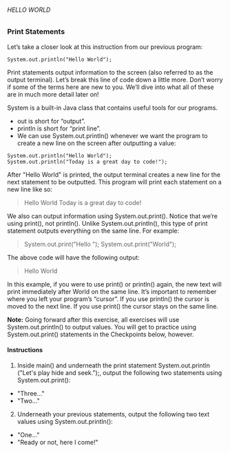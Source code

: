 ###### HELLO WORLD

### Print Statements

Let’s take a closer look at this instruction from our previous program:
```
System.out.println("Hello World");
```
Print statements output information to the screen (also referred to as the output terminal). Let’s break this line of code down a little more. Don’t worry if some of the terms here are new to you. We’ll dive into what all of these are in much more detail later on!

System is a built-in Java class that contains useful tools for our programs.
- out is short for “output”.
- println is short for “print line”.
- We can use System.out.println() whenever we want the program to create a new line on the screen after outputting a value:
```
System.out.println("Hello World");
System.out.println("Today is a great day to code!");
```
After "Hello World" is printed, the output terminal creates a new line for the next statement to be outputted. This program will print each statement on a new line like so:

> Hello World
> Today is a great day to code!

We also can output information using System.out.print(). Notice that we’re using print(), not println(). Unlike System.out.println(), this type of print statement outputs everything on the same line. For example:

> System.out.print("Hello ");
> System.out.print("World");

The above code will have the following output:

> Hello World

In this example, if you were to use print() or println() again, the new text will print immediately after World on the same line. It’s important to remember where you left your program’s “cursor”. If you use println() the cursor is moved to the next line. If you use print() the cursor stays on the same line.

**Note:** Going forward after this exercise, all exercises will use System.out.println() to output values. You will get to practice using System.out.print() statements in the Checkpoints below, however.


#### Instructions

1. Inside main() and underneath the print statement System.out.println
("Let's play hide and seek.");, output the following two statements using System.out.print():

- "Three..."
- "Two..."

2. Underneath your previous statements, output the following two text values using System.out.println():

- "One..."
- "Ready or not, here I come!"